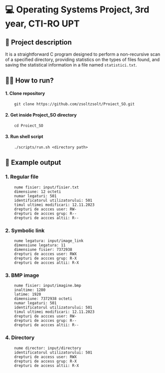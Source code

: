 # 💻 Operating Systems Project, 3rd year, CTI-RO UPT

## 📖 Project description
 It is a straightforward C program designed to perform a non-recursive scan of a specified directory, providing statistics on the types of files found, and saving the statistical information in a file named ```statistici.txt```.

## 🏃‍♀️ How to run?
#### 1. Clone repository 
```shell
    git clone https://github.com/zsoltzsolt/Proiect_SO.git
```
#### 2. Get inside Project_SO directory
```shell
    cd Proiect_SO
```

#### 3. Run shell script
```shell
    ./scripts/run.sh <directory path>
```

## 🧐 Example output

### 1. Regular file 
```text
    nume fisier: input/fisier.txt
    dimensiune: 12 octeti
    numar legaturi: 501
    identificatorul utilizatorului: 501
    timul ultimei modificari: 12.11.2023
    drepturi de accces user: RW-
    drepturi de accces grup: R--
    drepturi de accces altii: R--
```

### 2. Symbolic link
```text
    nume legatura: input/image_link
    dimensiune legatura: 11
    dimensiune fisier: 7372938
    drepturi de accces user: RWX
    drepturi de accces grup: R-X
    drepturi de accces altii: R-X
```

### 3. BMP image
```
    nume fisier: input/imagine.bmp
    inaltime: 1280
    latime: 1920
    dimensiune: 7372938 octeti
    numar legaturi: 501
    identificatorul utilizatorului: 501
    timul ultimei modificari: 12.11.2023
    drepturi de accces user: RW-
    drepturi de accces grup: R--
    drepturi de accces altii: R--
```

### 4. Directory
```text
    nume director: input/directory
    identificatorul utilizatorului: 501
    drepturi de access user: RWX
    drepturi de access grup: R-X
    drepturi de access altii: R-X
```


